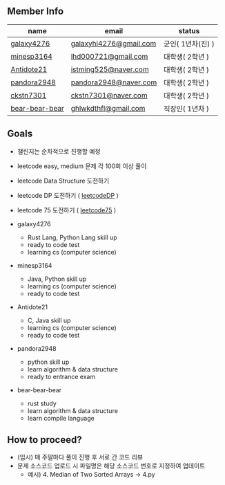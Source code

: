 ## Member Info

| name                                             | email                  | status       |
|--------------------------------------------------|------------------------|--------------|
| [galaxy4276](https://github.com/galaxy4276)      | galaxyhi4276@gmail.com | 군인( 1년차(진) ) |
| [minesp3164](https://github.com/minesp3164)      | lhd000721@gmail.com    | 대학생( 2학년 )   |
| [Antidote21](https://github.com/Antidote21)      | istming525@naver.com   | 대학생( 2학년 )   |
| [pandora2948](https://github.com/pandora2948)    | pandora2948@naver.com  | 대학생( 2학년 )   |
| [ckstn7301](https://github.com/ckstn7301)        | ckstn7301@naver.com    | 대학생( 2학년 )   |
| [bear-bear-bear](https://github.com/bear-bear-bear) | ghlwkdthfl@gmail.com   | 직장인( 1년차 )   |

## Goals

- 챌린지는 순차적으로 진행할 예정

* leetcode easy, medium 문제 각 100회 이상 풀이
* leetcode Data Structure 도전하기
* leetcode DP 도전하기 ( [leetcodeDP](https://leetcode.com/study-plan/dynamic-programming/) )
* leetcode 75 도전하기 ( [leetcode75](https://leetcode.com/study-plan/leetcode-75/) )

* galaxy4276
  - Rust Lang, Python Lang skill up
  - ready to code test
  - learning cs (computer science)
* minesp3164
  - Java, Python skill up
  - learning cs (computer science)
  - ready to code test
* Antidote21
  - C, Java skill up
  - learning cs (computer science)
  - ready to code test
* pandora2948
  - python skill up
  - learn algorithm & data structure
  - ready to entrance exam
* bear-bear-bear
  - rust study
  - learn algorithm & data structure
  - learn compile language

## How to proceed?

- (임시) 매 주말마다 풀이 진행 후 서로 간 코드 리뷰
- 문제 소스코드 업로드 시 파일명은 해당 소스코드 번호로 지정하여 업데이트
  - 예시) 4. Median of Two Sorted Arrays -> 4.py
